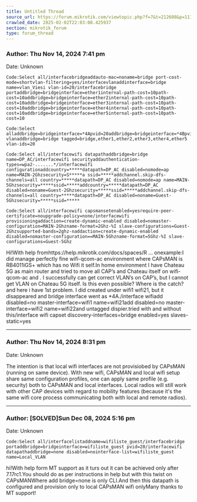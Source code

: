 ```yaml
---
title: Untitled Thread
source_url: https://forum.mikrotik.com/viewtopic.php?f=7&t=212608&p=1113588#p1113588
crawled_date: 2025-02-02T22:03:08.425937
section: mikrotik_forum
type: forum_thread
---
```


### Author: Thu Nov 14, 2024 7:41 pm
Date: Unknown

```
Code:Select all/interfacebridgeaddauto-mac=noname=bridge port-cost-mode=shortvlan-filtering=yes/interfacevlanaddinterface=bridge name=vlan_Viesi vlan-id=20/interfacebridge portaddbridge=bridgeinterface=ether1internal-path-cost=10path-cost=10addbridge=bridgeinterface=ether2internal-path-cost=10path-cost=10addbridge=bridgeinterface=ether3internal-path-cost=10path-cost=10addbridge=bridgeinterface=ether4internal-path-cost=10path-cost=10addbridge=bridgeinterface=ether5internal-path-cost=10path-cost=10
```

```
Code:Select alladdbridge=bridgeinterface=*4Apvid=20addbridge=bridgeinterface=*4Bpvid=20/interfacebridge vlanaddbridge=bridge tagged=bridge,ether1,ether2,ether3,ether4,ether5 vlan-ids=20
```

```
Code:Select all/interfacewifi datapathaddbridge=bridge name=DP_AC/interfacewifi securityaddauthentication-types=wpa2-.......*/interfacewifi configurationaddcountry=*****datapath=DP_AC disabled=nomode=ap name=MAIN-2Ghzsecurity=S*****a ssid=*****addchannel.skip-dfs-channels=all country=*****datapath=DP_AC disabled=nomode=ap name=MAIN-5Ghzsecurity=*****ssid=*****addcountry=*****datapath=DP_AC disabled=noname=Guest-2Ghzsecurity=*****ssid=*****addchannel.skip-dfs-channels=all country=*****datapath=DP_AC disabled=noname=Guest-5Ghzsecurity=*****ssid=*****
```

```
Code:Select all/interfacewifi capsmansetenabled=yesrequire-peer-certificate=noupgrade-policy=none/interfacewifi provisioningaddaction=create-dynamic-enabled disabled=nomaster-configuration=MAIN-2Ghzname-format=2Ghz-%I slave-configurations=Guest-2Ghzsupported-bands=2ghz-naddaction=create-dynamic-enabled disabled=nomaster-configuration==MAIN-5Ghzname-format=5Ghz-%I slave-configurations=Guest-5Ghz
```

Hi!With help fromhttps://help.mikrotik.com/docs/spaces/R ... onexample:I did manage perfectly fine wifi-qcom-ac environment where CAPsMAN is RB4011iGS+ which has no Wifi it self.In home environment I have Chateau 5G as main router and tried to move all CAP’s and Chateau itself on wifi-qcom-ac and . I successfully can get correct VLAN’s on CAP’s, but I cannot get VLAN on Chateau 5G itself. Is this even possible? Where is the catch?and here i have 1st problem. I did created under wifi1 wifi21, but it disappeared and bridge interface went as *4A./interface wifiadd disabled=no master-interface=wifi1 name=wifi21add disabled=no master-interface=wifi2 name=wifi22and untagged dispier.tried with and without this/interface wifi capset discovery-interfaces=bridge enabled=yes slaves-static=yes


---
### Author: Thu Nov 14, 2024 8:31 pm
Date: Unknown

The intention is that local wifi interfaces are not provisiobed by CAPsMAN (running on same device). With new wifi, CAPsMAN and local wifi setup share same configuration profiles, one can apply same profile (e.g. security) both to CAPsMAN and local interfaces. Local radios will still work with other CAP devices with regard to mobility features (because it's the same wifi core process communicating both with local and remote radios).


---
### Author: [SOLVED]Sun Dec 08, 2024 5:16 pm
Date: Unknown

```
Code:Select all/interfacelistaddname=wifiliste_guest/interfacebridge portaddbridge=bridgeinterface=wifiliste_guest pvid=20/interfacewifi datapathaddbridge=none disabled=nointerface-list=wifiliste_guest name=Local_VLAN
```

hi!With help form MT support as it turs out it can be achieved only after 7.17rc1.You should do as per instructions in help but with this twist on CAPsMANWhere add bridge=none is only CLI.And then this datapath is configured and provision only to local CAPsMAN wifi onlyMany thanks to MT support!

